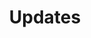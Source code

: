 ---
layout: list
title:  Updates
slug:   updates
menu: true
description: >
  All our updates ever.
---